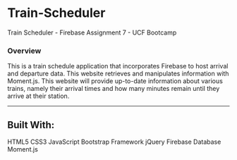 # Train-Scheduler
Train Scheduler - Firebase Assignment 7 - UCF Bootcamp

### Overview

This is a train schedule application that incorporates Firebase to host arrival and departure data. This website retrieves and manipulates information with Moment.js. This website will provide up-to-date information about various trains, namely their arrival times and how many minutes remain until they arrive at their station.

- - -

## Built With:

HTML5
CSS3
JavaScript
Bootstrap Framework
jQuery
Firebase Database
Moment.js